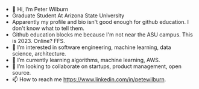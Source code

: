 - 👋 Hi, I’m Peter Wilburn
- Graduate Student At Arizona State University
- Apparently my profile and bio isn't good enough for github education. I don't know what to tell them.
- Github education blocks me because I'm not near the ASU campus. This is 2023. Online? FFS.
- 👀 I’m interested in software engineering, machine learning, data science, architecture.
- 🌱 I’m currently learning algorithms, machine learning, AWS. 
- 💞️ I’m looking to collaborate on startups, product management, open source. 
- 📫 How to reach me https://www.linkedin.com/in/petewilburn. 

<!---
petewilburn/petewilburn is a ✨ special ✨ repository because its `README.md` (this file) appears on your GitHub profile.
You can click the Preview link to take a look at your changes.
--->
